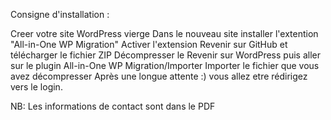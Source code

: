 Consigne d'installation :

Creer votre site WordPress vierge
Dans le nouveau site installer l'extention "All-in-One WP Migration"
Activer l'extension
Revenir sur GitHub et télécharger le fichier ZIP
Décompresser le
Revenir sur WordPress puis aller sur le plugin All-in-One WP Migration/Importer
Importer le fichier que vous avez décompresser
Après une longue attente :) vous allez etre rédirigez vers le login. 

NB: Les informations de contact sont dans le PDF

